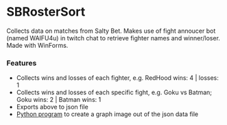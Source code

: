 # SBRosterSort
Collects data on matches from Salty Bet. Makes use of fight annoucer bot (named WAIFU4u) in twitch chat to retrieve fighter names and winner/loser.  
Made with WinForms.

### Features
- Collects wins and losses of each fighter, e.g. RedHood wins: 4 | losses: 1
- Collects wins and losses of each specific fight, e.g. Goku vs Batman; Goku wins: 2 | Batman wins: 1
- Exports above to json file
- [Python program](SBRosterSort/SBGraph.py) to create a graph image out of the json data file
